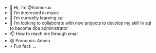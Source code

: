 - 👋 Hi, I’m @Ammu-ux
- 👀 I’m interested in music 
- 🌱 I’m currently learning sql
- 💞️ I’m looking to collaborate with new projects to develop my skill in sql to become dba administrator 
- 📫 How to reach me through email
- 😄 Pronouns: Ammu
- ⚡ Fun fact: ...

<!---
Ammu-ux/Ammu-ux is a ✨ special ✨ repository because its `README.md` (this file) appears on your GitHub profile.
You can click the Preview link to take a look at your changes.
--->
